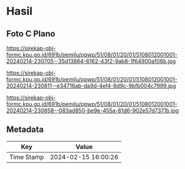 # Hasil

## Foto C Plano

https://sirekap-obj-formc.kpu.go.id/691b/pemilu/ppwp/51/08/01/20/01/5108012001001-20240214-230705--35d13864-6162-43f2-9ab8-1f64900af08b.jpg

https://sirekap-obj-formc.kpu.go.id/691b/pemilu/ppwp/51/08/01/20/01/5108012001001-20240214-230811--e34716ab-da9d-4ef4-8d9c-9bfb004c7999.jpg

https://sirekap-obj-formc.kpu.go.id/691b/pemilu/ppwp/51/08/01/20/01/5108012001001-20240214-230858--083ad850-be9e-455a-81d6-902e57d7371b.jpg


## Metadata

| Key        | Value               |
| ---------- | ------------------- |
| Time Stamp | 2024-02-15 16:00:26 |




